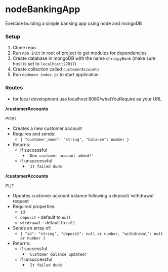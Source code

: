 # nodeBankingApp
Exercise building a simple banking app using node and mongoDB

### Setup

1. Clone repo
2. Run `npm init` in root of project to get modules for dependencies
3. Create database in mongoDB with the name `chrispyBank` (make sure host is set to `localhost:27017`) 
4. Create collection called `customerAccounts`
5. Run `nodemon index.js` to start application

### Routes
- for local development use localhost:8080/whatYouRequire as your URL

**/customerAccounts**

POST
- Creates a new customer account
- Requires and sends: 
  - `{ "customer_name": "string", "balance": number }`
- Returns:
	- if successful
		- `'New customer account added!'`  
	- if unsuccessful 
		- `'It failed dude'`
    

**/customerAccounts**

PUT
- Updates customer account balance following a deposit/ withdrawal request
- Required properties:
    - `id`
    - `deposit` - default to `null` 
    - `witdrawal` - default to `null`
- Sends an array of:
    - `{ "id": "string", "deposit": null or number, "withdrawal": null or number }` 
- Returns:
	- if successful
		- `'Customer balance updated!'`  
	- if unsuccessful 
		- `'It failed dude'`
